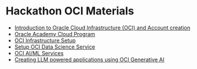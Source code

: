 # Hackathon OCI Materials

- [Introduction to Oracle Cloud Infrastructure (OCI) and Account creation](../create-oci-account.md)
- [Oracle Academy Cloud Program](../oracle-academy-cloud-program.pdf)
- [OCI Infrastructure Setup](../oci-infrastructure-setup.md)
- [Setup OCI Data Science Service](setup-oci-data-science-service.md)
- [OCI AI/ML Services](../setup-oci-ai-service.md)
- [Creating LLM powered applications using OCI Generative AI
](https://www.ateam-oracle.com/post/creating-ai-applications-using-oci-generative-ai)

